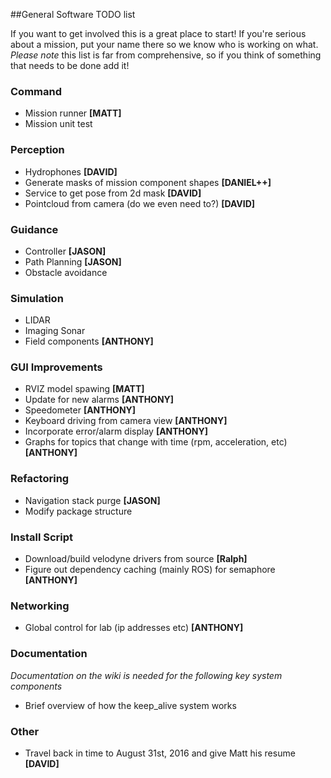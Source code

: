 ##General Software TODO list

If you want to get involved this is a great place to start! If you're serious about a mission, put your name there so we know who is working on what. _Please note_ this list is far from comprehensive, so if you think of something that needs to be done add it!

### Command
* Mission runner __[MATT]__
* Mission unit test

### Perception
* Hydrophones __[DAVID]__
* Generate masks of mission component shapes __[DANIEL++]__
* Service to get pose from 2d mask __[DAVID]__
* Pointcloud from camera (do we even need to?) __[DAVID]__

### Guidance
* Controller __[JASON]__
* Path Planning __[JASON]__
* Obstacle avoidance

### Simulation
* LIDAR
* Imaging Sonar
* Field components __[ANTHONY]__

### GUI Improvements
* RVIZ model spawing __[MATT]__
* Update for new alarms __[ANTHONY]__
* Speedometer __[ANTHONY]__
* Keyboard driving from camera view __[ANTHONY]__
* Incorporate error/alarm display __[ANTHONY]__
* Graphs for topics that change with time (rpm, acceleration, etc) __[ANTHONY]__

### Refactoring
* Navigation stack purge __[JASON]__
* Modify package structure

### Install Script
* Download/build velodyne drivers from source __[Ralph]__
* Figure out dependency caching (mainly ROS) for semaphore __[ANTHONY]__

### Networking
* Global control for lab (ip addresses etc) __[ANTHONY]__

### Documentation
_Documentation on the wiki is needed for the following key system components_
* Brief overview of how the keep_alive system works

### Other
* Travel back in time to August 31st, 2016 and give Matt his resume __[DAVID]__